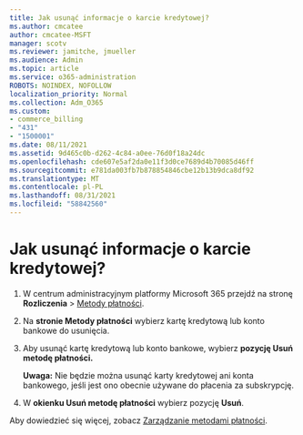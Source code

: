 ```yaml
---
title: Jak usunąć informacje o karcie kredytowej?
ms.author: cmcatee
author: cmcatee-MSFT
manager: scotv
ms.reviewer: jamitche, jmueller
ms.audience: Admin
ms.topic: article
ms.service: o365-administration
ROBOTS: NOINDEX, NOFOLLOW
localization_priority: Normal
ms.collection: Adm_O365
ms.custom:
- commerce_billing
- "431"
- "1500001"
ms.date: 08/11/2021
ms.assetid: 9d465c0b-d262-4c84-a0ee-76d0f18a24dc
ms.openlocfilehash: cde607e5af2da0e11f3d0ce7689d4b70085d46ff
ms.sourcegitcommit: e781da003fb7b878854846cbe12b13b9dca8df92
ms.translationtype: MT
ms.contentlocale: pl-PL
ms.lasthandoff: 08/31/2021
ms.locfileid: "58842560"
---
```

# <a name="how-do-i-remove-my-credit-card-information"></a>Jak usunąć informacje o karcie kredytowej?

1. W centrum administracyjnym platformy Microsoft 365 przejdź na stronę **Rozliczenia** \> [Metody płatności](https://go.microsoft.com/fwlink/p/?linkid=2018806).

2. Na **stronie Metody płatności** wybierz kartę kredytową lub konto bankowe do usunięcia.

3. Aby usunąć kartę kredytową lub konto bankowe, wybierz **pozycję Usuń metodę płatności.**

    **Uwaga:** Nie będzie można usunąć karty kredytowej ani konta bankowego, jeśli jest ono obecnie używane do płacenia za subskrypcję.

4. W **okienku Usuń metodę płatności** wybierz pozycję **Usuń**.

Aby dowiedzieć się więcej, zobacz [Zarządzanie metodami płatności](https://docs.microsoft.com/microsoft-365/commerce/billing-and-payments/manage-payment-methods).